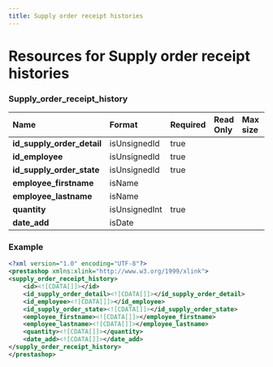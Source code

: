 ```yaml
---
title: Supply order receipt histories
---
```


# Resources for Supply order receipt histories

### Supply_order_receipt_history

|            Name            |    Format     | Required | Read Only | Max size | Not filterable | Description |
| :------------------------- | :------------ | :------- | :-------- | :------- | :------------- | :---------- |
| **id_supply_order_detail** | isUnsignedId  | true     |           |          |                |             |
| **id_employee**            | isUnsignedId  | true     |           |          |                |             |
| **id_supply_order_state**  | isUnsignedId  | true     |           |          |                |             |
| **employee_firstname**     | isName        |          |           |          |                |             |
| **employee_lastname**      | isName        |          |           |          |                |             |
| **quantity**               | isUnsignedInt | true     |           |          |                |             |
| **date_add**               | isDate        |          |           |          |                |             |


### Example

```xml
<?xml version="1.0" encoding="UTF-8"?>
<prestashop xmlns:xlink="http://www.w3.org/1999/xlink">
<supply_order_receipt_history>
	<id><![CDATA[]]></id>
	<id_supply_order_detail><![CDATA[]]></id_supply_order_detail>
	<id_employee><![CDATA[]]></id_employee>
	<id_supply_order_state><![CDATA[]]></id_supply_order_state>
	<employee_firstname><![CDATA[]]></employee_firstname>
	<employee_lastname><![CDATA[]]></employee_lastname>
	<quantity><![CDATA[]]></quantity>
	<date_add><![CDATA[]]></date_add>
</supply_order_receipt_history>
</prestashop>
```

